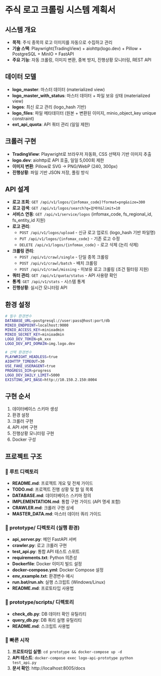 # 주식 로고 크롤링 시스템 계획서

## 시스템 개요
- **목적**: 주식 종목의 로고 이미지를 자동으로 수집하고 관리
- **기술 스택**: Playwright(TradingView) + aiohttp(logo.dev) + Pillow + PostgreSQL + MinIO + FastAPI
- **주요 기능**: 자동 크롤링, 이미지 변환, 중복 방지, 진행상황 모니터링, REST API

## 데이터 모델
- **logo_master**: 마스터 데이터 (materialized view)
- **logo_master_with_status**: 마스터 데이터 + 파일 보유 상태 (materialized view)
- **logos**: 최신 로고 관리 (logo_hash 기반)
- **logo_files**: 파일 메타데이터 (원본 + 변환된 이미지, minio_object_key unique constraint)
- **ext_api_quota**: API 쿼터 관리 (일일 제한)

## 크롤러 구현
- **TradingView**: Playwright로 브라우저 자동화, CSS 선택자 기반 이미지 추출
- **logo.dev**: aiohttp로 API 호출, 일일 5,000회 제한
- **이미지 변환**: Pillow로 SVG → PNG/WebP (240, 300px)
- **진행상황**: 파일 기반 JSON 저장, 폴링 방식

## API 설계
- **로고 조회**: `GET /api/v1/logos/{infomax_code}?format=png&size=300`
- **로고 검색**: `GET /api/v1/logos/search?q=검색어&limit=10`
- **서비스 연동**: `GET /api/v1/service/logos` (infomax_code, fs_regional_id, fs_entity_id 지원)
- **로고 관리**: 
  - `POST /api/v1/logos/upload` - 신규 로고 업로드 (logo_hash 기반 파일명)
  - `PUT /api/v1/logos/{infomax_code}` - 기존 로고 수정
  - `DELETE /api/v1/logos/{infomax_code}` - 로고 삭제 (논리 삭제)
- **크롤링 관리**:
  - `POST /api/v1/crawl/single` - 단일 종목 크롤링
  - `POST /api/v1/crawl/batch` - 배치 크롤링
  - `POST /api/v1/crawl/missing` - 미보유 로고 크롤링 (조건 필터링 지원)
- **쿼터 관리**: `GET /api/v1/quota/status` - API 사용량 확인
- **통계**: `GET /api/v1/stats` - 시스템 통계
- **진행상황**: 실시간 모니터링 API

## 환경 설정
```bash
# 필수 환경변수
DATABASE_URL=postgresql://user:pass@host:port/db
MINIO_ENDPOINT=localhost:9000
MINIO_ACCESS_KEY=minioadmin
MINIO_SECRET_KEY=minioadmin
LOGO_DEV_TOKEN=pk_xxx
LOGO_DEV_API_DOMAIN=img.logo.dev

# 선택 환경변수
PLAYWRIGHT_HEADLESS=true
AIOHTTP_TIMEOUT=30
USE_FAKE_USERAGENT=true
PROGRESS_DIR=progress
LOGO_DEV_DAILY_LIMIT=5000
EXISTING_API_BASE=http://10.150.2.150:8004
```

## 구현 순서
1. 데이터베이스 스키마 생성
2. 환경 설정
3. 크롤러 구현
4. API 서버 구현
5. 진행상황 모니터링 구현
6. Docker 구성

## 프로젝트 구조

### 📁 루트 디렉토리
- **README.md**: 프로젝트 개요 및 전체 가이드
- **TODO.md**: 프로젝트 진행 상황 및 할 일 목록
- **DATABASE.md**: 데이터베이스 스키마 정의
- **IMPLEMENTATION.md**: 통합 구현 가이드 (API 명세 포함)
- **CRAWLER.md**: 크롤러 구현 상세
- **MASTER_DATA.md**: 마스터 데이터 쿼리 가이드

### 📁 prototype/ 디렉토리 (실행 환경)
- **api_server.py**: 메인 FastAPI 서버
- **crawler.py**: 로고 크롤러 구현
- **test_api.py**: 통합 API 테스트 스위트
- **requirements.txt**: Python 의존성
- **Dockerfile**: Docker 이미지 빌드 설정
- **docker-compose.yml**: Docker Compose 설정
- **env_example.txt**: 환경변수 예시
- **run.bat/run.sh**: 실행 스크립트 (Windows/Linux)
- **README.md**: 프로토타입 사용법

### 📁 prototype/scripts/ 디렉토리
- **check_db.py**: DB 데이터 확인 유틸리티
- **query_db.py**: DB 쿼리 실행 유틸리티
- **README.md**: 스크립트 사용법

### 🚀 빠른 시작
1. **프로토타입 실행**: `cd prototype && docker-compose up -d`
2. **API 테스트**: `docker-compose exec logo-api-prototype python test_api.py`
3. **문서 확인**: http://localhost:8005/docs